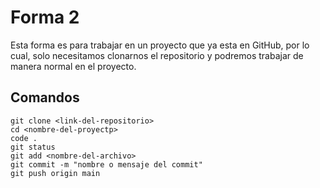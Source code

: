# Forma 2

Esta forma es para trabajar en un proyecto que ya esta en GitHub, por lo cual, solo necesitamos clonarnos el repositorio y podremos trabajar de manera normal en el proyecto.

## Comandos

```
git clone <link-del-repositorio>
cd <nombre-del-proyectp>
code .
git status
git add <nombre-del-archivo>
git commit -m "nombre o mensaje del commit"
git push origin main
```
